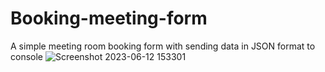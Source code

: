 # Booking-meeting-form
A simple meeting room booking form with sending data in JSON format to console
![Screenshot 2023-06-12 153301](https://github.com/Aigengrau/Booking-meeting-form/assets/65302777/d7018ed0-f711-48a2-ab08-4d8ea9ae0bc3)
